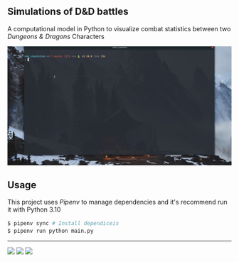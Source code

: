## Simulations of D&D battles

A computational model in Python to visualize combat statistics between two _Dungeons & Dragons_ Characters

![Demo](./demo.gif)

## Usage

This project uses _Pipenv_ to manage dependencies and it's recommend run it with Python 3.10

```sh
$ pipenv sync # Install dependiceis
$ pipenv run python main.py 
```

--- 
<p align="left" >
<img src="https://www.pinclipart.com/picdir/big/52-521451_dungeons-and-dragons-icon-clipart.png" height="40px" />
<img src="https://cdn.jsdelivr.net/gh/devicons/devicon/icons/python/python-original.svg" height="40px" />
<img src="https://cdn.jsdelivr.net/gh/devicons/devicon/icons/pandas/pandas-original.svg" height="40px" />
</p>
          
